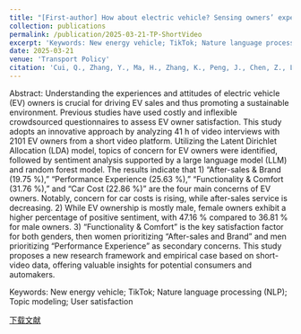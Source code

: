 ```yaml
---
title: "[First-author] How about electric vehicle? Sensing owners’ experiences and attitudes through online short video"
collection: publications
permalink: /publication/2025-03-21-TP-ShortVideo
excerpt: 'Keywords: New energy vehicle; TikTok; Nature language processing (NLP); Topic modeling; User satisfaction'
date: 2025-03-21
venue: 'Transport Policy'
citation: 'Cui, Q., Zhang, Y., Ma, H., Zhang, K., Peng, J., Chen, Z., Lin, P., Lin, Z., 2025. How about electric vehicle? Sensing owners’ experiences and attitudes through online short video. Transport Policy 167, 1–15. https://doi.org/10.1016/j.tranpol.2025.03.012'
---
```

Abstract: Understanding the experiences and attitudes of electric vehicle (EV) owners is crucial for driving EV sales and thus promoting a sustainable environment. Previous studies have used costly and inflexible crowdsourced questionnaires to assess EV owner satisfaction. This study adopts an innovative approach by analyzing 41 h of video interviews with 2101 EV owners from a short video platform. Utilizing the Latent Dirichlet Allocation (LDA) model, topics of concern for EV owners were identified, followed by sentiment analysis supported by a large language model (LLM) and random forest model. The results indicate that 1) “After-sales & Brand (19.75 %),” “Performance Experience (25.63 %),” “Functionality & Comfort (31.76 %),” and “Car Cost (22.86 %)” are the four main concerns of EV owners. Notably, concern for car costs is rising, while after-sales service is decreasing. 2) While EV ownership is mostly male, female owners exhibit a higher percentage of positive sentiment, with 47.16 % compared to 36.81 % for male owners. 3) “Functionality & Comfort” is the key satisfaction factor for both genders, then women prioritizing “After-sales and Brand” and men prioritizing “Performance Experience” as secondary concerns. This study proposes a new research framework and empirical case based on short-video data, offering valuable insights for potential consumers and automakers.

Keywords: New energy vehicle; TikTok; Nature language processing (NLP); Topic modeling; User satisfaction

[下载文献](https://doi.org/10.1016/j.tranpol.2025.03.012)
